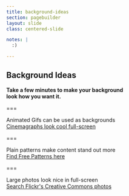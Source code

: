 ```yaml
---
title: background-ideas
section: pagebuilder
layout: slide
class: centered-slide

notes: |
  :)

---
```



## Background Ideas

**Take a few minutes to make your background**<br>
**look how you want it.**

===

Animated Gifs can be used as backgrounds<br>
[Cinemagraphs look cool full-screen](http://giphy.com/search/cinemagraph)

===

Plain patterns make content stand out more<br>
[Find Free Patterns here](http://subtlepatterns.com/)

===

Large photos look nice in full-screen<br>
[Search Flickr's Creative Commons photos](https://www.flickr.com/search/?sort=relevance&advanced=1&height=1024&width=1024&dimension_search_mode=min&text=nature&license=2%2C3%2C4%2C5%2C6%2C9)